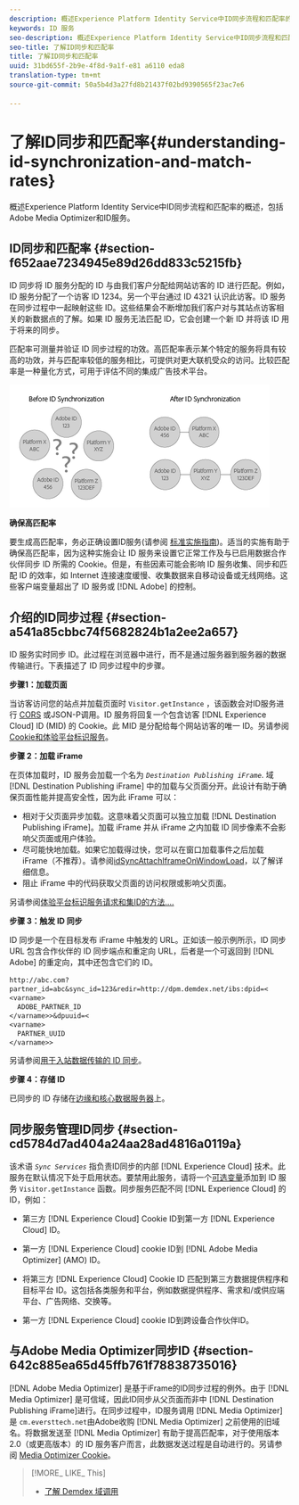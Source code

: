```yaml
---
description: 概述Experience Platform Identity Service中ID同步流程和匹配率的概述，包括Adobe Media Optimizer和ID服务。
keywords: ID 服务
seo-description: 概述Experience Platform Identity Service中ID同步流程和匹配率的概述，包括Adobe Media Optimizer和ID服务。
seo-title: 了解ID同步和匹配率
title: 了解ID同步和匹配率
uuid: 31bd655f-2b9e-4f8d-9a1f-e81 a6110 eda8
translation-type: tm+mt
source-git-commit: 50a5b4d3a27fd8b21437f02bd9390565f23ac7e6

---
```



# 了解ID同步和匹配率{#understanding-id-synchronization-and-match-rates}

概述Experience Platform Identity Service中ID同步流程和匹配率的概述，包括Adobe Media Optimizer和ID服务。

## ID同步和匹配率 {#section-f652aae7234945e89d26dd833c5215fb}

ID 同步将 ID 服务分配的 ID 与由我们客户分配给网站访客的 ID 进行匹配。例如，ID 服务分配了一个访客 ID 1234。另一个平台通过 ID 4321 认识此访客。ID 服务在同步过程中一起映射这些 ID。这些结果会不断增加我们客户对与其站点访客相关的新数据点的了解。如果 ID 服务无法匹配 ID，它会创建一个新 ID 并将该 ID 用于将来的同步。

匹配率可测量并验证 ID 同步过程的功效。高匹配率表示某个特定的服务将具有较高的功效，并与匹配率较低的服务相比，可提供对更大联机受众的访问。比较匹配率是一种量化方式，可用于评估不同的集成广告技术平台。

![](assets/idsync2.png)

**确保高匹配率**

要生成高匹配率，务必正确设置ID服务(请参阅 [标准实施指南](../implementation-guides/standard.md#concept-89cd0199a9634fc48644f2d61e3d2445))。适当的实施有助于确保高匹配率，因为这种实施会让 ID 服务来设置它正常工作及与已启用数据合作伙伴同步 ID 所需的 Cookie。但是，有些因素可能会影响 ID 服务收集、同步和匹配 ID 的效率，如 Internet 连接速度缓慢、收集数据来自移动设备或无线网络。这些客户端变量超出了 ID 服务或 [!DNL Adobe] 的控制。

## 介绍的ID同步过程 {#section-a541a85cbbc74f5682824b1a2ee2a657}

ID 服务实时同步 ID。此过程在浏览器中进行，而不是通过服务器到服务器的数据传输进行。下表描述了 ID 同步过程中的步骤。

**步骤1：加载页面**

当访客访问您的站点并加载页面时 `Visitor.getInstance` ，该函数会对ID服务进行 [CORS](../reference/cors.md#concept-6c280446990d46d88ba9da15d2dcc758) 或JSON-P调用。ID 服务将回复一个包含访客 [!DNL Experience Cloud] ID (MID) 的 Cookie。此 MID 是分配给每个网站访客的唯一 ID。另请参阅[Cookie和体验平台标识服务](../introduction/cookies.md)。

**步骤 2：加载 iFrame**

在页体加载时，ID 服务会加载一个名为 *`Destination Publishing iFrame`*. 域 [!DNL Destination Publishing iFrame] 中的加载与父页面分开。此设计有助于确保页面性能并提高安全性，因为此 iFrame 可以：

* 相对于父页面异步加载。这意味着父页面可以独立加载 [!DNL Destination Publishing iFrame]。加载 iFrame 并从 iFrame 之内加载 ID 同步像素不会影响父页面或用户体验。
* 尽可能快地加载。如果它加载得过快，您可以在窗口加载事件之后加载 iFrame（不推荐）。请参阅[idSyncAttachIframeOnWindowLoad](../library/function-vars/idsyncattachiframeonwindowload.md#reference-b86b7112e0814a4c82c4e24c158508f4)，以了解详细信息。
* 阻止 iFrame 中的代码获取父页面的访问权限或影响父页面。

另请参阅[体验平台标识服务请求和集ID的方法….](../introduction/id-request.md#concept-2caacebb1d244402816760e9b8bcef6a)

**步骤 3：触发 ID 同步**

ID 同步是一个在目标发布 iFrame 中触发的 URL。正如该一般示例所示，ID 同步 URL 包含合作伙伴的 ID 同步端点和重定向 URL，后者是一个可返回到 [!DNL Adobe] 的重定向，其中还包含它们的 ID。

```
http://abc.com?partner_id=abc&sync_id=123&redir=http://dpm.demdex.net/ibs:dpid=<
<varname>
  ADOBE_PARTNER_ID
</varname>>&dpuuid=<
<varname>
  PARTNER_UUID
</varname>>
```

另请参阅[用于入站数据传输的 ID 同步](https://marketing.adobe.com/resources/help/en_US/aam/c_id_sync_in.html)。

**步骤 4：存储 ID**

已同步的 ID 存储在[边缘和核心数据服务器](https://marketing.adobe.com/resources/help/en_US/aam/c_compedge.html)上。

## 同步服务管理ID同步 {#section-cd5784d7ad404a24aa28ad4816a0119a}

该术语 *`Sync Services`* 指负责ID同步的内部 [!DNL Experience Cloud] 技术。此服务在默认情况下处于启用状态。要禁用此服务，请将一个[可选变量](../library/function-vars/disableidsync.md#reference-589d6b489ac64eddb5a7ff758945e414)添加到 ID 服务 `Visitor.getInstance` 函数。同步服务匹配不同 [!DNL Experience Cloud] 的ID，例如：

* 第三方 [!DNL Experience Cloud] Cookie ID到第一方 [!DNL Experience Cloud] ID。

* 第一方 [!DNL Experience Cloud] cookie ID到 [!DNL Adobe Media Optimizer] (AMO) ID。

* 将第三方 [!DNL Experience Cloud] Cookie ID 匹配到第三方数据提供程序和目标平台 ID。这包括各类服务和平台，例如数据提供程序、需求和/或供应端平台、广告网络、交换等。
* 第一方 [!DNL Experience Cloud] cookie ID到跨设备合作伙伴ID。

## 与Adobe Media Optimizer同步ID {#section-642c885ea65d45ffb761f78838735016}

[!DNL Adobe Media Optimizer] 是基于iFrame的ID同步过程的例外。由于 [!DNL Media Optimizer] 是可信域，因此ID同步从父页面而非中 [!DNL Destination Publishing iFrame]进行。在同步过程中，ID服务调用 [!DNL Media Optimizer] 是 `cm.eversttech.net`由Adobe收购 [!DNL Media Optimizer] 之前使用的旧域名。将数据发送至 [!DNL Media Optimizer] 有助于提高匹配率，对于使用版本 2.0（或更高版本）的 ID 服务客户而言，此数据发送过程是自动进行的。另请参阅 [Media Optimizer Cookie](https://marketing.adobe.com/resources/help/en_US/whitepapers/cookies/cookies_media_optimizer.html)。

>[!MORE_ LIKE_ This]
>
>* [了解 Demdex 域调用](https://marketing.adobe.com/resources/help/en_US/aam/demdex-calls.html)

